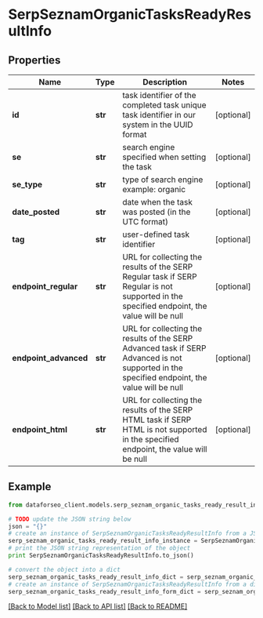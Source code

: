# SerpSeznamOrganicTasksReadyResultInfo


## Properties

Name | Type | Description | Notes
------------ | ------------- | ------------- | -------------
**id** | **str** | task identifier of the completed task unique task identifier in our system in the UUID format | [optional] 
**se** | **str** | search engine specified when setting the task | [optional] 
**se_type** | **str** | type of search engine example: organic | [optional] 
**date_posted** | **str** | date when the task was posted (in the UTC format) | [optional] 
**tag** | **str** | user-defined task identifier | [optional] 
**endpoint_regular** | **str** | URL for collecting the results of the SERP Regular task if SERP Regular is not supported in the specified endpoint, the value will be null | [optional] 
**endpoint_advanced** | **str** | URL for collecting the results of the SERP Advanced task if SERP Advanced is not supported in the specified endpoint, the value will be null | [optional] 
**endpoint_html** | **str** | URL for collecting the results of the SERP HTML task if SERP HTML is not supported in the specified endpoint, the value will be null | [optional] 

## Example

```python
from dataforseo_client.models.serp_seznam_organic_tasks_ready_result_info import SerpSeznamOrganicTasksReadyResultInfo

# TODO update the JSON string below
json = "{}"
# create an instance of SerpSeznamOrganicTasksReadyResultInfo from a JSON string
serp_seznam_organic_tasks_ready_result_info_instance = SerpSeznamOrganicTasksReadyResultInfo.from_json(json)
# print the JSON string representation of the object
print SerpSeznamOrganicTasksReadyResultInfo.to_json()

# convert the object into a dict
serp_seznam_organic_tasks_ready_result_info_dict = serp_seznam_organic_tasks_ready_result_info_instance.to_dict()
# create an instance of SerpSeznamOrganicTasksReadyResultInfo from a dict
serp_seznam_organic_tasks_ready_result_info_form_dict = serp_seznam_organic_tasks_ready_result_info.from_dict(serp_seznam_organic_tasks_ready_result_info_dict)
```
[[Back to Model list]](../README.md#documentation-for-models) [[Back to API list]](../README.md#documentation-for-api-endpoints) [[Back to README]](../README.md)


